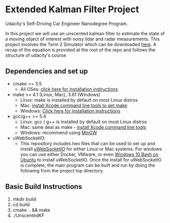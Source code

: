 # Extended Kalman Filter Project

Udacity's Self-Driving Car Engineer Nanodegree Program.

In this project we will use an unscented kalman filter to estimate the state of a moving object of interest with noisy lidar and radar measurements. This project involves the Term 2 Simulator which can be downloaded [here](https://github.com/udacity/self-driving-car-sim/releases). A recap of the equation is provided at the root of the repo and follows the structure of udacity's course

## Dependencies and set up

* cmake >= 3.5
  * All OSes: [click here for installation instructions](https://cmake.org/install/)
* make >= 4.1 (Linux, Mac), 3.81 (Windows)
  * Linux: make is installed by default on most Linux distros
  * Mac: [install Xcode command line tools to get make](https://developer.apple.com/xcode/features/)
  * Windows: [Click here for installation instructions](http://gnuwin32.sourceforge.net/packages/make.htm)
* gcc/g++ >= 5.4
  * Linux: gcc / g++ is installed by default on most Linux distros
  * Mac: same deal as make - [install Xcode command line tools](https://developer.apple.com/xcode/features/)
  * Windows: recommend using [MinGW](http://www.mingw.org/)
* uWebSocketIO:
	* This repository includes two files that can be used to set up and install [uWebSocketIO](https://github.com/uWebSockets/uWebSockets) for either Linux or Mac systems. For windows you can use either Docker, VMware, or even [Windows 10 Bash on Ubuntu](https://www.howtogeek.com/249966/how-to-install-and-use-the-linux-bash-shell-on-windows-10/) to install uWebSocketIO. Once the install for uWebSocketIO is complete, the main program can be built and run by doing the following from the project top directory.


## Basic Build Instructions

1. mkdir build
2. cd build
3. cmake .. && make
4. ./UnscentedKF



